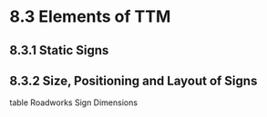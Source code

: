 # 8.3 Elements of TTM
## 8.3.1 Static Signs

## 8.3.2 Size, Positioning and Layout of Signs
table Roadworks Sign Dimensions
